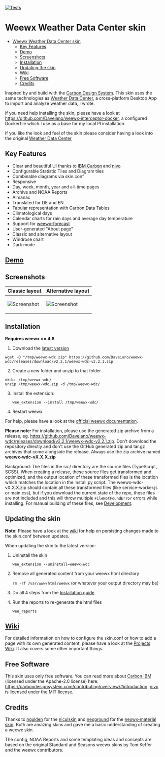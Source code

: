 [![Tests](https://github.com/Daveiano/weewx-wdc/actions/workflows/test.yml/badge.svg)](https://github.com/Daveiano/weewx-wdc/actions/workflows/test.yml)

# Weewx Weather Data Center skin

- [Weewx Weather Data Center skin](#weewx-weather-data-center-skin)
  - [Key Features](#key-features)
  - [Demo](#demo)
  - [Screenshots](#screenshots)
  - [Installation](#installation)
  - [Updating the skin](#updating-the-skin)
  - [Wiki](#wiki)
  - [Free Software](#free-software)
  - [Credits](#credits)

Inspired by and build with the [Carbon Design System](https://carbondesignsystem.com/). This skin uses the same technologies as [Weather Data Center](https://github.com/Daveiano/weather-data-center), a cross-platform Desktop App to import and analyze weather data, I wrote.

If you need help installing the skin, please have a look at https://github.com/Daveiano/weewx-interceptor-docker, a configured Dockerfile
which I use as a base for my local PI installation.

If you like the look and feel of the skin please consider having a look into the original [Weather Data Center](https://daveiano.github.io/weather-data-center/)

## Key Features

- Clear and beautiful UI thanks to [IBM Carbon](https://carbondesignsystem.com/) and [nivo](https://nivo.rocks/)
- Configurable Statistic Tiles and Diagram tiles
- Combinable diagrams via skin.conf
- Responsive
- Day, week, month, year and all-time pages
- Archive and NOAA Reports
- Almanac
- Translated for DE and EN
- Tabular representation with Carbon Data Tables
- Climatological days
- Calendar charts for rain days and average day temperature
- Support for [weewx-forecast](https://github.com/chaunceygardiner/weewx-forecast)
- User-generated "About page"
- Classic and alternative layout
- Windrose chart
- Dark mode

## [Demo](https://www.weewx-hbt.de)

## Screenshots

<table>
    <thead>
        <tr>
            <th>Classic layout</th>
            <th>Alternative layout</th>
        </tr>
    </thead>
    <tbody>
        <tr>
            <td valign="top">

![Screenshot](https://public-images-social.s3.eu-west-1.amazonaws.com/weewx-wdc-classic-01.png)</td>

<td valign="top">

![Screenshot](https://public-images-social.s3.eu-west-1.amazonaws.com/weewx-wdc-01.png)</td>

</tr>
</tbody>
</table>

## Installation

**Requires weewx >= 4.6**

1. Download the [latest version](https://github.com/Daveiano/weewx-wdc/releases)

```
wget -O "/tmp/weewx-wdc.zip" https://github.com/Daveiano/weewx-wdc/releases/download/v2.2.1/weewx-wdc-v2.2.1.zip
```

2. Create a new folder and unzip to that folder

```
mkdir /tmp/weewx-wdc/
unzip /tmp/weewx-wdc.zip -d /tmp/weewx-wdc/
```

3. Install the extension:

   `wee_extension --install /tmp/weewx-wdc/`

4. Restart weewx

For help, please have a look at the [official weewx documentation](https://weewx.com/docs/utilities.htm#wee_extension_utility).

**Please note:** For installation, please use the generated zip archive from a release, eg. https://github.com/Daveiano/weewx-wdc/releases/download/v2.2.1/weewx-wdc-v2.2.1.zip.
Don't download the repository directly and don't use the GitHub generated zip and tar.gz archives that come alongside the release. Always use the zip archive named **weewx-wdc-vX.X.X.zip**

Background: The files in the src/ directory are the source files (TypeScript, SCSS). When creating a release, these source files get transformed and optimized, and the output location of these transformed files is the location which matches the location in the install.py script. The weewx-wdc-vX.X.X.zip should contain all these transformed files (like service-worker.js or main.css), but if you download the current state of the repo, these files are not included and this will throw multiple `FileNotFoundError` errors while installing. For manual building of these files, see [Development](#development).

## Updating the skin

**Note:** Please have a look at the [wiki](https://github.com/Daveiano/weewx-wdc/wiki/Configuration#persisting-changes-to-the-skinconf-between-updates) for help on persisting changes made to the skin.conf between updates.

When updating the skin to the latest version:

1. Uninstall the skin

   `wee_extension --uninstall=weewx-wdc`

2. Remove all generated content from your weewx html directory

   `rm -rf /var/www/html/weewx` (or whatever your output directory may be)

3. Do all 4 steps from the [Installation guide](#installation)
4. Run the reports to re-generate the html files

   `wee_reports`

## [Wiki](https://github.com/Daveiano/weewx-wdc/wiki)

For detailed information on how to configure the skin.conf or how to add a page with its own generated content, please have a look at the [Projects Wiki](https://github.com/Daveiano/weewx-wdc/wiki). It also covers some other important things.

## Free Software

This skin uses only free software. You can read more about [Carbon IBM](https://github.com/carbon-design-system/carbon) (licensed under the Apache-2.0 license) here: https://carbondesignsystem.com/contributing/overview/#introduction. [nivo](https://github.com/plouc/nivo) is licensed under the MIT license.

## Credits

Thanks to [ngulden](https://github.com/ngulden) for the [niculskin](https://github.com/ngulden/niculskin) and
[neoground](https://github.com/neoground) for the [neowx-material skin](https://github.com/neoground/neowx-material). Both are amazing skins and gave me a basic understanding of creating a weewx skin.

The config, NOAA Reports and some templating ideas and concepts are based on the original Standard and Seasons
weewx skins by Tom Keffer and the weewx contributors.
